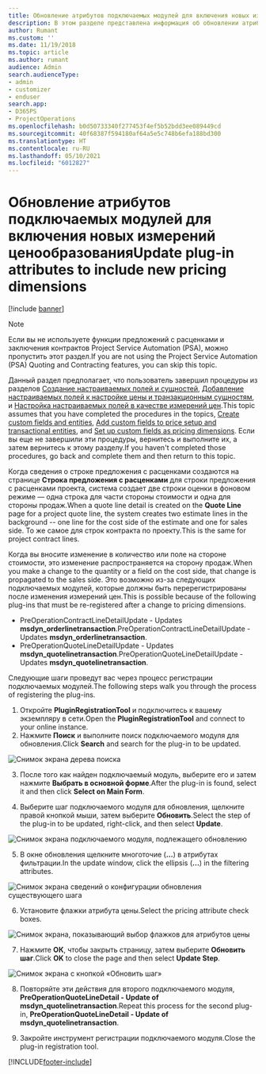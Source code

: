 ```yaml
---
title: Обновление атрибутов подключаемых модулей для включения новых измерений ценообразования
description: В этом разделе представлена информация об обновлении атрибутов подключаемого модуля для измерений цены.
author: Rumant
ms.custom: ''
ms.date: 11/19/2018
ms.topic: article
ms.author: rumant
audience: Admin
search.audienceType:
- admin
- customizer
- enduser
search.app:
- D365PS
- ProjectOperations
ms.openlocfilehash: b0d50733340f277453f4ef5b52bdd3ee089449cd
ms.sourcegitcommit: 40f68387f594180af64a5e5c748b6efa188bd300
ms.translationtype: HT
ms.contentlocale: ru-RU
ms.lasthandoff: 05/10/2021
ms.locfileid: "6012827"
---
```

# <a name="update-plug-in-attributes-to-include-new-pricing-dimensions"></a><span data-ttu-id="85e41-103">Обновление атрибутов подключаемых модулей для включения новых измерений ценообразования</span><span class="sxs-lookup"><span data-stu-id="85e41-103">Update plug-in attributes to include new pricing dimensions</span></span>

[!include [banner](../includes/psa-now-project-operations.md)]

> [!NOTE]
> <span data-ttu-id="85e41-104">Если вы не используете функции предложений с расценками и заключения контрактов Project Service Automation (PSA), можно пропустить этот раздел.</span><span class="sxs-lookup"><span data-stu-id="85e41-104">If you are not using the Project Service Automation (PSA) Quoting and Contracting features, you can skip this topic.</span></span>

<span data-ttu-id="85e41-105">Данный раздел предполагает, что пользователь завершил процедуры из разделов [Создание настраиваемых полей и сущностей](create-custom-fields-entities.md), [Добавление настраиваемых полей к настройке цены и транзакционным сущностям](field-references.md), и [Настройка настраиваемых полей в качестве измерений цен](set-up-pricing-dimensions.md).</span><span class="sxs-lookup"><span data-stu-id="85e41-105">This topic assumes that you have completed the procedures in the topics, [Create custom fields and entities](create-custom-fields-entities.md), [Add custom fields to price setup and transactional entities](field-references.md), and [Set up custom fields as pricing dimensions](set-up-pricing-dimensions.md).</span></span> <span data-ttu-id="85e41-106">Если вы еще не завершили эти процедуры, вернитесь и выполните их, а затем вернитесь к этому разделу.</span><span class="sxs-lookup"><span data-stu-id="85e41-106">If you haven't completed those procedures, go back and complete them and then return to this topic.</span></span>

<span data-ttu-id="85e41-107">Когда сведения о строке предложения с расценками создаются на странице **Строка предложения с расценками** для строки предложения с расценками проекта, система создает две строки оценки в фоновом режиме — одна строка для части стороны стоимости и одна для стороны продаж.</span><span class="sxs-lookup"><span data-stu-id="85e41-107">When a quote line detail is created on the **Quote Line** page for a project quote line, the system creates two estimate lines in the background -- one line for the cost side of the estimate and one for sales side.</span></span> <span data-ttu-id="85e41-108">То же самое для строк контракта по проекту.</span><span class="sxs-lookup"><span data-stu-id="85e41-108">This is the same  for project contract lines.</span></span>

<span data-ttu-id="85e41-109">Когда вы вносите изменение в количество или поле на стороне стоимости, это изменение распространяется на сторону продаж.</span><span class="sxs-lookup"><span data-stu-id="85e41-109">When you make a change to the quantity or a field on the cost side, that change is propagated to the sales side.</span></span> <span data-ttu-id="85e41-110">Это возможно из-за следующих подключаемых модулей, которые должны быть перерегистрированы после изменения измерений цен.</span><span class="sxs-lookup"><span data-stu-id="85e41-110">This is possible because of the following plug-ins that must be re-registered after a change to pricing dimensions.</span></span>

- <span data-ttu-id="85e41-111">PreOperationContractLineDetailUpdate - Updates **msdyn_orderlinetransaction**.</span><span class="sxs-lookup"><span data-stu-id="85e41-111">PreOperationContractLineDetailUpdate - Updates **msdyn_orderlinetransaction**.</span></span>
- <span data-ttu-id="85e41-112">PreOperationQuoteLineDetailUpdate - Updates **msdyn_quotelinetransaction**.</span><span class="sxs-lookup"><span data-stu-id="85e41-112">PreOperationQuoteLineDetailUpdate - Updates **msdyn_quotelinetransaction**.</span></span>

<span data-ttu-id="85e41-113">Следующие шаги проведут вас через процесс регистрации подключаемых модулей.</span><span class="sxs-lookup"><span data-stu-id="85e41-113">The following steps walk you through the process of registering the plug-ins.</span></span>

1. <span data-ttu-id="85e41-114">Откройте **PluginRegistrationTool** и подключитесь к вашему экземпляру в сети.</span><span class="sxs-lookup"><span data-stu-id="85e41-114">Open the **PluginRegistrationTool** and connect to your online instance.</span></span>
2. <span data-ttu-id="85e41-115">Нажмите **Поиск** и выполните поиск подключаемого модуля для обновления.</span><span class="sxs-lookup"><span data-stu-id="85e41-115">Click **Search** and search for the plug-in to be updated.</span></span>

 ![Снимок экрана дерева поиска](media/PRT-1.png)

3. <span data-ttu-id="85e41-117">После того как найден подключаемый модуль, выберите его и затем нажмите **Выбрать в основной форме**.</span><span class="sxs-lookup"><span data-stu-id="85e41-117">After the plug-in is found, select it and then click **Select on Main Form**.</span></span>

4. <span data-ttu-id="85e41-118">Выберите шаг подключаемого модуля для обновления, щелкните правой кнопкой мыши, затем выберите **Обновить**.</span><span class="sxs-lookup"><span data-stu-id="85e41-118">Select the step of the plug-in to be updated, right-click, and then select **Update**.</span></span>

 ![Снимок экрана подключаемого модуля, подлежащего обновлению](media/PRT-2.png)
 
5. <span data-ttu-id="85e41-120">В окне обновления щелкните многоточие (**...**) в атрибутах фильтрации.</span><span class="sxs-lookup"><span data-stu-id="85e41-120">In the update window, click the ellipsis (**...**) in the filtering attributes.</span></span>

 ![Снимок экрана сведений о конфигурации обновления существующего шага](media/PRT-3.png)
 
6. <span data-ttu-id="85e41-122">Установите флажки атрибута цены.</span><span class="sxs-lookup"><span data-stu-id="85e41-122">Select the pricing attribute check boxes.</span></span>

 ![Снимок экрана, показывающий выбор флажков для атрибутов цены](media/PRT-4.png)

7. <span data-ttu-id="85e41-124">Нажмите **ОК**, чтобы закрыть страницу, затем выберите **Обновить шаг**.</span><span class="sxs-lookup"><span data-stu-id="85e41-124">Click **OK** to close the page and then select **Update Step**.</span></span>

 ![Снимок экрана с кнопкой «Обновить шаг»](media/PRT-5.png)
 
8. <span data-ttu-id="85e41-126">Повторяйте эти действия для второго подключаемого модуля, **PreOperationQuoteLineDetail - Update of msdyn_quotelinetransaction**.</span><span class="sxs-lookup"><span data-stu-id="85e41-126">Repeat this process for the second plug-in, **PreOperationQuoteLineDetail - Update of msdyn_quotelinetransaction**.</span></span>

9. <span data-ttu-id="85e41-127">Закройте инструмент регистрации подключаемого модуля.</span><span class="sxs-lookup"><span data-stu-id="85e41-127">Close the plug-in registration tool.</span></span>



[!INCLUDE[footer-include](../includes/footer-banner.md)]